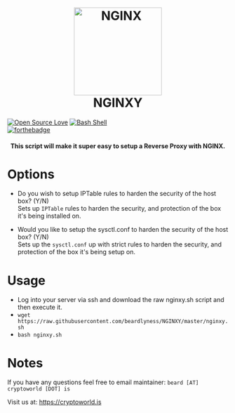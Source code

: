 <h1 align="center">
  <a href="https://github.com/beardlyness/NGINXY"><img src="https://cdn-1.wp.nginx.com/wp-content/uploads/2018/03/icon-NGINX-OSS.svg" alt="NGINX" width="200"></a>
 <br />
  NGINXY
</h1>

[![Open Source Love](https://badges.frapsoft.com/os/v1/open-source.svg?v=102)](https://github.com/ellerbrock/open-source-badge/)
[![Bash Shell](https://badges.frapsoft.com/bash/v1/bash.png?v=103)](https://github.com/ellerbrock/open-source-badges/)
<br>
[![forthebadge](https://forthebadge.com/images/badges/built-by-neckbeards.svg)](https://forthebadge.com)


<h4 align="center">This script will make it super easy to setup a Reverse Proxy with NGINX.</h4>

# Options
- Do you wish to setup IPTable rules to harden the security of the host box? (Y/N)<br /> 
Sets up `IPTable` rules to harden the security, and protection of the box it's being installed on.

- Would you like to setup the sysctl.conf to harden the security of the host box? (Y/N)<br />
Sets up the `sysctl.conf` up with strict rules to harden the security, and protection of the box it's being setup on.


# Usage	
- Log into your server via ssh and download the raw nginxy.sh script and then execute it.<br>	
- `wget https://raw.githubusercontent.com/beardlyness/NGINXY/master/nginxy.sh`<br>	
- `bash nginxy.sh`

# Notes
If you have any questions feel free to email maintainer: `beard [AT] cryptoworld [DOT] is`

Visit us at: https://cryptoworld.is
